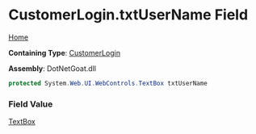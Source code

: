 # CustomerLogin\.txtUserName Field

[Home](../../../../../../README.md)

**Containing Type**: [CustomerLogin](../README.md)

**Assembly**: DotNetGoat\.dll

```csharp
protected System.Web.UI.WebControls.TextBox txtUserName
```

### Field Value

[TextBox](https://docs.microsoft.com/en-us/dotnet/api/system.web.ui.webcontrols.textbox)


